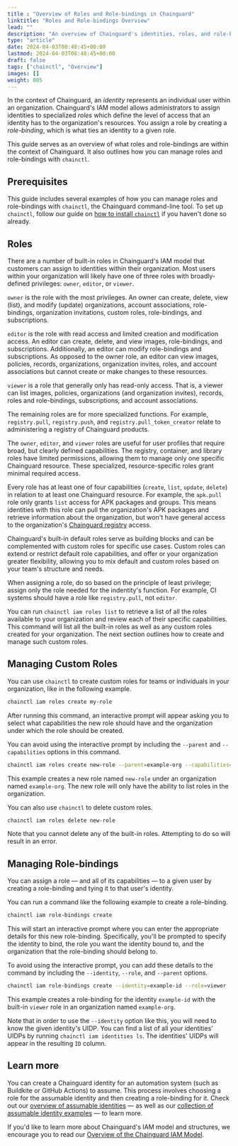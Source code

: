 ```yaml
---
title : "Overview of Roles and Role-bindings in Chainguard"
linktitle: "Roles and Role-bindings Overview"
lead: ""
description: "An overview of Chainguard's identities, roles, and role-bindings, as well as instructions for how to manage roles and role-bindings with chainctl."
type: "article"
date: 2024-04-03T08:48:45+00:00
lastmod: 2024-04-03T08:48:45+00:00
draft: false
tags: ["chainctl", "Overview"]
images: []
weight: 005
---
```


In the context of Chainguard, an *identity* represents an individual user within an organization. Chainguard's IAM model allows administrators to assign identities to specialized *roles* which define the level of access that an identity has to the organization's resources. You assign a role by creating a *role-binding*, which is what ties an identity to a given role. 

This guide serves as an overview of what roles and role-bindings are within the context of Chainguard. It also outlines how you can manage roles and role-bindings with `chainctl`. 


## Prerequisites

This guide includes several examples of how you can manage roles and role-bindings with `chainctl`, the Chainguard command-line tool. To set up `chainctl`, follow our guide on [how to install `chainctl`](/chainguard/chainctl-usage/how-to-install-chainctl/) if you haven't done so already.


## Roles

There are a number of built-in roles in Chainguard's IAM model that customers can assign to identities within their organization. Most users within your organization will likely have one of three roles with broadly-defined privileges: `owner`, `editor`, or `viewer`.

`owner` is the role with the most privileges. An owner can create, delete, view (list), and modify (update) organizations, account associations, role-bindings, organization invitations, custom roles, role-bindings, and subscriptions. 

`editor` is the role with read access and limited creation and modification access. An editor can create, delete, and view images, role-bindings, and subscriptions. Additionally, an editor can modify role-bindings and subscriptions. As opposed to the owner role, an editor can view images, policies, records, organizations, organization invites, roles, and account associations but cannot create or make changes to these resources.

`viewer` is a role that generally only has read-only access. That is, a viewer can list images, policies, organizations (and organization invites), records, roles and role-bindings, subscriptions, and account associations.

The remaining roles are for more specialized functions. For example, `registry.pull`, `registry.push`, and `registry.pull_token_creator` relate to administering a registry of Chainguard products.

The `owner`, `editor`, and `viewer` roles are useful for user profiles that require broad, but clearly defined capabilities. The registry, container, and library roles have limited permissions, allowing them to manage only one specific Chainguard resource. These specialized, resource-specific roles grant minimal required access.

Every role has at least one of four capabilities (`create`, `list`, `update`, `delete`) in relation to at least one Chainguard resource. For example, the `apk.pull` role only grants `list` access for APK packages and groups. This means identities with this role can pull the organization's APK packages and retrieve information about the organization, but won't have general access to the organization's [Chainguard registry](/chainguard/chainguard-images/chainguard-registry/overview/) access. 

Chainguard's built-in default roles serve as building blocks and can be complemented with custom roles for specific use cases. Custom roles can extend or restrict default role capabilities, and offer or your organization greater flexibility, allowing you to mix default and custom roles based on your team's structure and needs.

When assigning a role, do so based on the principle of least privilege; assign only the role needed for the indentity's function. For example, CI systems should have a role like `registry.pull`, not `editor`.

You can run `chainctl iam roles list` to retrieve a list of all the roles available to your organization and review each of their specific capabilities. This command will list all the built-in roles as well as any custom roles created for your organization. The next section outlines how to create and manage such custom roles. 


## Managing Custom Roles

You can use `chainctl` to create custom roles for teams or individuals in your organization, like in the following example.

```sh
chainctl iam roles create my-role
```

After running this command, an interactive prompt will appear asking you to select what capabilities the new role should have and the organization under which the role should be created.

You can avoid using the interactive prompt by including the `--parent` and `--capabilities` options in this command. 

```sh
chainctl iam roles create new-role --parent=example-org --capabilities=roles.list
```

This example creates a new role named `new-role` under an organization named `example-org`. The new role will only have the ability to list roles in the organization.

You can also use `chainctl` to delete custom roles.

```sh
chainctl iam roles delete new-role
```

Note that you cannot delete any of the built-in roles. Attempting to do so will result in an error.


## Managing Role-bindings

You can assign a role — and all of its capabilities — to a given user by creating a role-binding and tying it to that user's identity. 

You can run a command like the following example to create a role-binding.

```sh
chainctl iam role-bindings create
```

This will start an interactive prompt where you can enter the appropriate details for this new role-binding. Specifically, you'll be prompted to specify the identity to bind, the role you want the identity bound to, and the organization that the role-binding should belong to. 

To avoid using the interactive prompt, you can add these details to the command by including the `--identity`, `--role`, and `--parent` options.

```sh
chainctl iam role-bindings create --identity=example-id --role=viewer --parent=example-org
```

This example creates a role-binding for the identity `example-id` with the built-in `viewer` role in an organization named `example-org`. 

Note that in order to use the `--identity` option like this, you will need to know the given identity's UIDP. You can find a list of all your identities' UIDPs by running `chainctl iam identities ls`. The identities' UIDPs will appear in the resulting `ID` column.


## Learn more

You can create a Chainguard identity for an automation system (such as Buildkite or GitHub Actions) to assume. This process involves choosing a role for the assumable identity and then creating a role-binding for it. Check out our [overview of assumable identities](/chainguard/administration/iam-organizations/assumable-ids/) — as well as our [collection of assumable identity examples](/chainguard/administration/iam-organizations/identity-examples/) — to learn more.

If you'd like to learn more about Chainguard's IAM model and structures, we encourage you to read our [Overview of the Chainguard IAM Model](/chainguard/administration/iam-organizations/overview-of-enforce-iam-model/).
